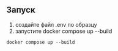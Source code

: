 ## Запуск
1) создайте файл .env по образцу
2) запустите docker compose up --build
```
docker compose up --build
```